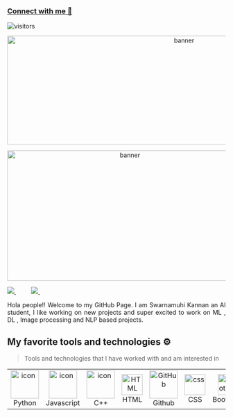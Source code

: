 ### [Connect with me 💬](https://voldemort18.github.io/Website/)
![visitors](https://visitor-badge.laobi.icu/badge?page_id=voldemort18.voldemort18)



<p align='center'>
  <img src="1.png" alt="banner" width="800" height="250">
</p>

<p align='center'>
  <img src="2.png" alt="banner" width="550" height="300">
</p>

<a href="https://www.instagram.com/voldemort__18/?igshid=spukdhwfvtdl">
<img src="https://img.shields.io/badge/Instagram-%23E4405F.svg?style=for-the-badge&logo=Instagram&logoColor=white">
</a>
 &nbsp;&nbsp;&nbsp;&nbsp;&nbsp;&nbsp;&nbsp;&nbsp;
 <a href="https://www.instagram.com/__.potatohead.__/?igshid=NGExMmI2YTkyZg%3D%3D">
 <img src="https://img.shields.io/badge/Instagram-%23E4405F.svg?style=for-the-badge&logo=Instagram&logoColor=white">
 </a>
  &nbsp;&nbsp;&nbsp;&nbsp;&nbsp;&nbsp;&nbsp;&nbsp;

  </div>
  <p></p>
  <p align="justify">
  Hola people!! Welcome to my GitHub Page. I am Swarnamuhi Kannan an AI student, I like working on new projects and super excited to work on ML , DL , Image processing and NLP based projects.
  </p>




  ## My favorite tools and technologies ⚙️

  > Tools and technologies that I have worked with and am interested in

  <table>
    <tr>
      <td align="center" width="96">
        <a href="#macropower-tech">
          <img src="https://techstack-generator.vercel.app/python-icon.svg" alt="icon" width="65" height="65" />
        </a>
        <br>Python
      </td>
      <td align="center" width="96">
          <img src="https://techstack-generator.vercel.app/js-icon.svg" alt="icon" width="65" height="65" />
        <br>Javascript
      </td>
      <td align="center" width="96">
          <img src="https://techstack-generator.vercel.app/cpp-icon.svg" alt="icon" width="65" height="65" />
        <br>C++
      </td>
      <td align="center"  width="96">
          <img src="https://skillicons.dev/icons?i=html" width="48" height="48" alt="HTML" />
        <br>HTML
      </td>
         <td align="center" width="96">
          <img src="https://techstack-generator.vercel.app/github-icon.svg" width="65" height="65" alt="GitHub" />
        <br>Github
      </td>
      <td align="center" width="96">
          <img src="https://skillicons.dev/icons?i=css" width="48" height="48" alt="css" />
        <br>CSS
      </td>
      <td align="center"  width="96">
          <img src="https://skillicons.dev/icons?i=bootstrap" width="48" height="48" alt="bootstrap" />
        <br>Bootstrap
      </td>
      <td align="center" width="96">
      <img src="https://skillicons.dev/icons?i=jquery" width="48" height="48" alt="jquery" />
    <br>JQuery
  </td>
      <td align="center" width="96">
      <img src="https://skillicons.dev/icons?i=postgres" width="48" height="48" alt="jquery" />
    <br>PostgreSQL

   

   <tr>
   </tr>
  </table>

